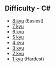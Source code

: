 ## Difficulty - C#

- [8 kyu](/8_kyu_files) (Easiest)
- [7 kyu](/7_kyu_files) 
- [6 kyu](/6_kyu_files) 
- [5 kyu](/5_kyu_files) 
- [4 kyu](/4_kyu_files) 
- [3 kyu](/3_kyu_files) 
- [2 kyu](/2_kyu_files) 
- [1 kyu](/1_kyu_files) (Hardest)